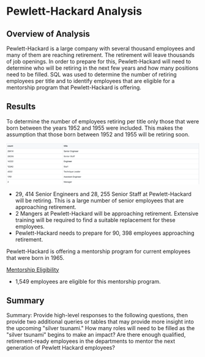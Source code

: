 # Pewlett-Hackard Analysis

## Overview of Analysis

Pewlett-Hackard is a large company with several thousand employees and many of them are reaching retirement. The retirement will leave thousands of job openings. In order to prepare for this, Pewlett-Hackard will need to determine who will be retiring in the next few years and how many positions need to be filled. SQL was used to determine the number of retiring employees per title and to identify employees that are eligible for a mentorship program that Pewlett-Hackard is offering. 

## Results

To determine the number of employees retiring per title only those that were born between the years 1952 and 1955 were included. This makes the assumption that those born between 1952 and 1955 will be retiring soon.

![retiring_titles](https://github.com/mdhugge/Pewlett-Hackard-Analysis/blob/main/Data/retiring_titles.png)

-	29, 414 Senior Engineers and 28, 255 Senior Staff at Pewlett-Hackard will be retiring. This is a large number of senior employees that are approaching retirement. 
-	2 Mangers at Pewlett-Hackard will be approaching retirement. Extensive training will be required to find a suitable replacement for these employees. 
- Pewlett-Hackard needs to prepare for 90, 398 employees approaching retirement. 

Pewlett-Hackard is offering a mentorship program for current employees that were born in 1965. 

[Mentorship Eligibility](https://github.com/mdhugge/Pewlett-Hackard-Analysis/blob/main/Data/mentorship_eligibility.csv)

- 1,549 employees are eligible for this mentorship program. 


## Summary

Summary: Provide high-level responses to the following questions, then provide two additional queries or tables that may provide more insight into the upcoming "silver tsunami."
How many roles will need to be filled as the "silver tsunami" begins to make an impact?
Are there enough qualified, retirement-ready employees in the departments to mentor the next generation of Pewlett Hackard employees?
